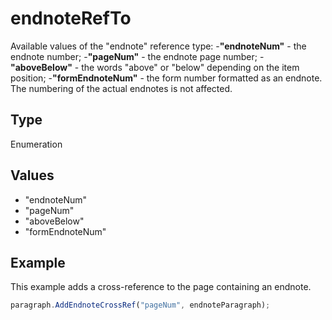# endnoteRefTo

Available values of the "endnote" reference type:
-**"endnoteNum"** - the endnote number;
-**"pageNum"** - the endnote page number;
-**"aboveBelow"** - the words "above" or "below" depending on the item position;
-**"formEndnoteNum"** - the form number formatted as an endnote. The numbering of the actual endnotes is not affected.

## Type

Enumeration

## Values

- "endnoteNum"
- "pageNum"
- "aboveBelow"
- "formEndnoteNum"


## Example

This example adds a cross-reference to the page containing an endnote.

```javascript editor-docx
paragraph.AddEndnoteCrossRef("pageNum", endnoteParagraph);
```
